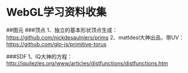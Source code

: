 # WebGL学习资料收集

##图元
###顶点
1、独立的基本形状顶点生成： https://github.com/nickdesaulniers/prims
2、mattdesl大神出品，带UV：https://github.com/glo-js/primitive-torus

###SDF
1、IQ大神的方程：http://iquilezles.org/www/articles/distfunctions/distfunctions.htm

